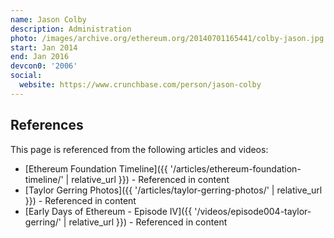 ```yaml
---
name: Jason Colby
description: Administration
photo: /images/archive.org/ethereum.org/20140701165441/colby-jason.jpg
start: Jan 2014
end: Jan 2016
devcon0: '2006'
social:
  website: https://www.crunchbase.com/person/jason-colby
---
```


## References

This page is referenced from the following articles and videos:

- [Ethereum Foundation Timeline]({{ '/articles/ethereum-foundation-timeline/' | relative_url }}) - Referenced in content
- [Taylor Gerring Photos]({{ '/articles/taylor-gerring-photos/' | relative_url }}) - Referenced in content
- [Early Days of Ethereum - Episode IV]({{ '/videos/episode004-taylor-gerring/' | relative_url }}) - Referenced in content